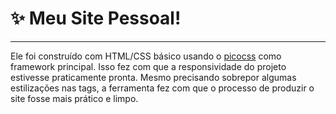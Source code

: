 # ✨ Meu Site Pessoal!
---
Ele foi construído com HTML/CSS básico usando o [picocss](https://picocss.com/) como framework principal. Isso fez com que a responsividade do projeto estivesse praticamente pronta. Mesmo precisando sobrepor algumas estilizações nas tags, a ferramenta fez com que o processo de produzir o site fosse mais prático e limpo.
